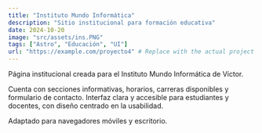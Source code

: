 ```yaml
---
title: "Instituto Mundo Informática"
description: "Sitio institucional para formación educativa"
date: 2024-10-20
image: "src/assets/ins.PNG"
tags: ["Astro", "Educación", "UI"]
url: "https://example.com/proyecto4" # Replace with the actual project URL
---
```


Página institucional creada para el Instituto Mundo Informática de Víctor.

Cuenta con secciones informativas, horarios, carreras disponibles y formulario de contacto. Interfaz clara y accesible para estudiantes y docentes, con diseño centrado en la usabilidad.

Adaptado para navegadores móviles y escritorio.
